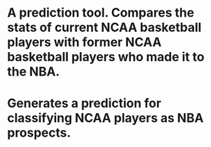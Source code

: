 # A prediction tool. Compares the stats of current NCAA basketball players with former NCAA basketball players who made it to the NBA. 
# Generates a prediction for classifying NCAA players as NBA prospects.
